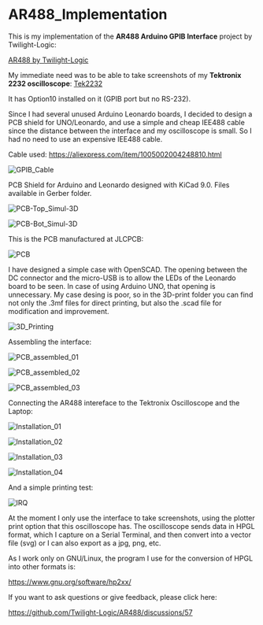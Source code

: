 # AR488_Implementation

This is my implementation of the **AR488 Arduino GPIB Interface** project by Twilight-Logic:

[AR488 by Twilight-Logic](https://github.com/Twilight-Logic/AR488)

My immediate need was to be able to take screenshots of my **Tektronix 2232 oscilloscope**: [Tek2232](https://w140.com/tekwiki/wiki/2232)

It has Option10 installed on it (GPIB port but no RS-232).

Since I had several unused Arduino Leonardo boards, I decided to design a PCB shield for UNO/Leonardo, and use a simple and cheap IEE488 cable since the distance between the interface and my oscilloscope is small. So I had no need to use an expensive IEE488 cable.

Cable used: https://aliexpress.com/item/1005002004248810.html

![GPIB_Cable](https://github.com/user-attachments/assets/b31f2838-6f7d-4201-b3a4-cf614e7f5372)


PCB Shield for Arduino and Leonardo designed with KiCad 9.0. Files available in Gerber folder.

![PCB-Top_Simul-3D](https://github.com/user-attachments/assets/91017702-963c-4e1c-ab60-492dda2d3024)

![PCB-Bot_Simul-3D](https://github.com/user-attachments/assets/4d458fdc-738e-4b1a-8971-a6c44fd96fb4)

This is the PCB manufactured at JLCPCB:

![PCB](https://github.com/user-attachments/assets/8abd05d0-57f8-49c4-a019-a2b4e7491b61)

I have designed a simple case with OpenSCAD. The opening between the DC connector and the micro-USB is to allow the LEDs of the Leonardo board to be seen. In case of using Arduino UNO, that opening is unnecessary. My case desing is poor, so in the 3D-print folder you can find not only the .3mf files for direct printing, but also the .scad file for modification and improvement.

![3D_Printing](https://github.com/user-attachments/assets/aea9aa76-2eaf-48fe-9f36-4c03383d8e13)

Assembling the interface:

![PCB_assembled_01](https://github.com/user-attachments/assets/f4a0dbee-ad48-44d1-a3c4-f6c1f4c82341)

![PCB_assembled_02](https://github.com/user-attachments/assets/4d5e954e-2e02-4f3c-ab66-b1bacf5b7a90)

![PCB_assembled_03](https://github.com/user-attachments/assets/793425fd-1c56-4b5d-b4cc-22087cdfaeee)

Connecting the AR488 intereface to the Tektronix Oscilloscope and the Laptop:

![Installation_01](https://github.com/user-attachments/assets/3c9bfa0f-64f2-49d6-8e5c-96473dfded04)

![Installation_02](https://github.com/user-attachments/assets/2442ac53-198d-4149-bebc-e7c880e682f0)

![Installation_03](https://github.com/user-attachments/assets/c2ae6492-74fb-4db0-a9bc-a39f0ecad5fd)

![Installation_04](https://github.com/user-attachments/assets/e92f6324-1474-4cfb-9eb0-0aa4d6a0a597)

And a simple printing test:

![IRQ](https://github.com/user-attachments/assets/be063bea-b5c6-43ad-b671-c71343568301)

At the moment I only use the interface to take screenshots, using the plotter print option that this oscilloscope has. The oscilloscope sends data in HPGL format, which I capture on a Serial Terminal, and then convert into a vector file (svg) or I can also export as a jpg, png, etc.

As I work only on GNU/Linux, the program I use for the conversion of HPGL into other formats is:

https://www.gnu.org/software/hp2xx/

If you want to ask questions or give feedback, please click here:

https://github.com/Twilight-Logic/AR488/discussions/57

